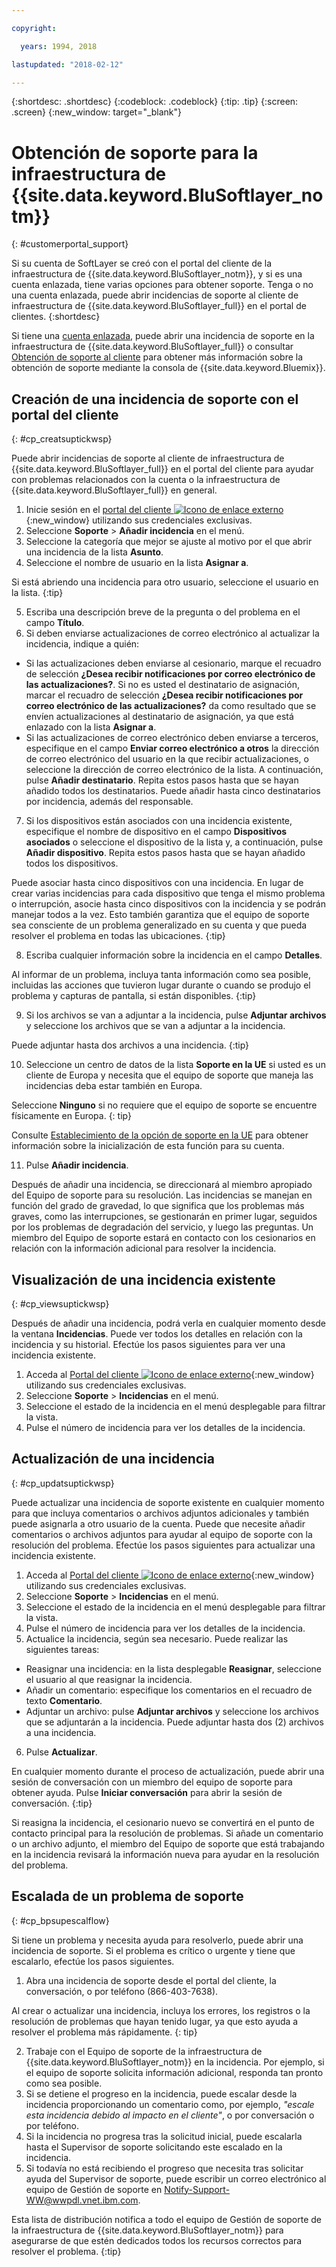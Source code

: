 ```yaml
---

copyright:

  years: 1994, 2018

lastupdated: "2018-02-12"

---
```


{:shortdesc: .shortdesc}
{:codeblock: .codeblock}
{:tip: .tip}
{:screen: .screen}
{:new_window: target="_blank"}


# Obtención de soporte para la infraestructura de {{site.data.keyword.BluSoftlayer_notm}}
{: #customerportal_support}

Si su cuenta de SoftLayer se creó con el portal del cliente de la infraestructura de {{site.data.keyword.BluSoftlayer_notm}}, y si es una cuenta enlazada, tiene varias opciones para obtener soporte. Tenga o no una cuenta enlazada, puede abrir incidencias de soporte al cliente de infraestructura de {{site.data.keyword.BluSoftlayer_full}} en el portal de clientes.
{:shortdesc}

Si tiene una [cuenta enlazada](/docs/account/softlayerlink.html#link_user_accounts), puede abrir una incidencia de soporte en la infraestructura de {{site.data.keyword.BluSoftlayer_full}} o consultar [Obtención de soporte al cliente](/docs/get-support/howtogetsupport.html) para obtener más información sobre la obtención de soporte mediante la consola de {{site.data.keyword.Bluemix}}.

## Creación de una incidencia de soporte con el portal del cliente
{: #cp_creatsuptickwsp}

Puede abrir incidencias de soporte al cliente de infraestructura de {{site.data.keyword.BluSoftlayer_full}} en el portal del cliente para ayudar con problemas relacionados con la cuenta o la infraestructura de {{site.data.keyword.BluSoftlayer_full}} en general.

1. Inicie sesión en el [portal del cliente ![Icono de enlace externo](../icons/launch-glyph.svg)](https://control.softlayer.com/){:new_window} utilizando sus credenciales exclusivas.
2. Seleccione **Soporte** > **Añadir incidencia** en el menú.
3. Seleccione la categoría que mejor se ajuste al motivo por el que abrir una incidencia de la lista **Asunto**.
4. Seleccione el nombre de usuario en la lista **Asignar a**.<br/>

  Si está abriendo una incidencia para otro usuario, seleccione el usuario en la lista.
  {:tip}

5. Escriba una descripción breve de la pregunta o del problema en el campo **Título**.
6. Si deben enviarse actualizaciones de correo electrónico al actualizar la incidencia, indique a quién:
  * Si las actualizaciones deben enviarse al cesionario, marque el recuadro de selección **¿Desea recibir notificaciones por correo electrónico de las actualizaciones?**. Si no es usted el destinatario de asignación, marcar el recuadro de selección **¿Desea recibir notificaciones por correo electrónico de las actualizaciones?** da como resultado que se envíen actualizaciones al destinatario de asignación, ya que está enlazado con la lista **Asignar a**.
  * Si las actualizaciones de correo electrónico deben enviarse a terceros, especifique en el campo **Enviar correo electrónico a otros** la dirección de correo electrónico del usuario en la que recibir actualizaciones, o seleccione la dirección de correo electrónico de la lista. A continuación, pulse **Añadir destinatario**. Repita estos pasos hasta que se hayan añadido todos los destinatarios. Puede añadir hasta cinco destinatarios por incidencia, además del responsable.
7. Si los dispositivos están asociados con una incidencia existente, especifique el nombre de dispositivo en el campo **Dispositivos asociados** o seleccione el dispositivo de la lista y, a continuación, pulse **Añadir dispositivo**. Repita estos pasos hasta que se hayan añadido todos los dispositivos.

  Puede asociar hasta cinco dispositivos con una incidencia. En lugar de crear varias incidencias para cada dispositivo que tenga el mismo problema o interrupción, asocie hasta cinco dispositivos con la incidencia y se podrán manejar todos a la vez. Esto también garantiza que el equipo de soporte sea consciente de un problema generalizado en su cuenta y que pueda resolver el problema en todas las ubicaciones.
  {:tip}

8. Escriba cualquier información sobre la incidencia en el campo **Detalles**.

  Al informar de un problema, incluya tanta información como sea posible, incluidas las acciones que tuvieron lugar durante o cuando se produjo el problema y capturas de pantalla, si están disponibles.
  {:tip}

9. Si los archivos se van a adjuntar a la incidencia, pulse **Adjuntar archivos** y seleccione los archivos que se van a adjuntar a la incidencia.

  Puede adjuntar hasta dos archivos a una incidencia.
  {:tip}

10. Seleccione un centro de datos de la lista **Soporte en la UE** si usted es un cliente de Europa y necesita que el equipo de soporte que maneja las incidencias deba estar también en Europa.

  Seleccione **Ninguno** si no requiere que el equipo de soporte se encuentre físicamente en Europa.
  {: tip}

  Consulte [Establecimiento de la opción de soporte en la UE](/docs/customer-portal/cpmanuserprof.html#cp_seteusupported) para obtener información sobre la inicialización de esta función para su cuenta.

11. Pulse **Añadir incidencia**.

Después de añadir una incidencia, se direccionará al miembro apropiado del Equipo de soporte para su resolución. Las incidencias se manejan en función del grado de gravedad, lo que significa que los problemas más graves, como las interrupciones, se gestionarán en primer lugar, seguidos por los problemas de degradación del servicio, y luego las preguntas. Un miembro del Equipo de soporte estará en contacto con los cesionarios en relación con la información adicional para resolver la incidencia.

## Visualización de una incidencia existente
{: #cp_viewsuptickwsp}

Después de añadir una incidencia, podrá verla en cualquier momento desde la ventana **Incidencias**. Puede ver todos los detalles en relación con la incidencia y su historial. Efectúe los pasos siguientes para ver una incidencia existente.

1. Acceda al [Portal del cliente ![Icono de enlace externo](../icons/launch-glyph.svg)](https://control.softlayer.com/){:new_window} utilizando sus credenciales exclusivas.
2. Seleccione **Soporte** > **Incidencias** en el menú.
3. Seleccione el estado de la incidencia en el menú desplegable para filtrar la vista.
4. Pulse el número de incidencia para ver los detalles de la incidencia.

## Actualización de una incidencia
{: #cp_updatsuptickwsp}

Puede actualizar una incidencia de soporte existente en cualquier momento para que incluya comentarios o archivos adjuntos adicionales y también puede asignarla a otro usuario de la cuenta. Puede que necesite añadir comentarios o archivos adjuntos para ayudar al equipo de soporte con la resolución del problema. Efectúe los pasos siguientes para actualizar una incidencia existente.

1. Acceda al [Portal del cliente ![Icono de enlace externo](../icons/launch-glyph.svg)](https://control.softlayer.com/){:new_window} utilizando sus credenciales exclusivas.
2. Seleccione **Soporte** > **Incidencias** en el menú.
3. Seleccione el estado de la incidencia en el menú desplegable para filtrar la vista.
4. Pulse el número de incidencia para ver los detalles de la incidencia.
5. Actualice la incidencia, según sea necesario. Puede realizar las siguientes tareas:
  * Reasignar una incidencia: en la lista desplegable **Reasignar**, seleccione el usuario al que reasignar la incidencia.   
  * Añadir un comentario: especifique los comentarios en el recuadro de texto **Comentario**.
  * Adjuntar un archivo: pulse **Adjuntar archivos** y seleccione los archivos que se adjuntarán a la incidencia. Puede adjuntar hasta dos (2) archivos a una incidencia.
6. Pulse **Actualizar**.

  En cualquier momento durante el proceso de actualización, puede abrir una sesión de conversación con un miembro del equipo de soporte para obtener ayuda. Pulse **Iniciar conversación** para abrir la sesión de conversación.
  {:tip}

Si reasigna la incidencia, el cesionario nuevo se convertirá en el punto de contacto principal para la resolución de problemas. Si añade un comentario o un archivo adjunto, el miembro del Equipo de soporte que está trabajando en la incidencia revisará la información nueva para ayudar en la resolución del problema.

## Escalada de un problema de soporte
{: #cp_bpsupescalflow}

Si tiene un problema y necesita ayuda para resolverlo, puede abrir una incidencia de soporte. Si el problema es crítico o urgente y tiene que escalarlo, efectúe los pasos siguientes.

1. Abra una incidencia de soporte desde el portal del cliente, la conversación, o por teléfono (866-403-7638).

  Al crear o actualizar una incidencia, incluya los errores, los registros o la resolución de problemas que hayan tenido lugar, ya que esto ayuda a resolver el problema más rápidamente.
  {: tip}

2. Trabaje con el Equipo de soporte de la infraestructura de {{site.data.keyword.BluSoftlayer_notm}} en la incidencia. Por ejemplo, si el equipo de soporte solicita información adicional, responda tan pronto como sea posible.
3. Si se detiene el progreso en la incidencia, puede escalar desde la incidencia proporcionando un comentario como, por ejemplo, *"escale esta incidencia debido al impacto en el cliente"*, o por conversación o por teléfono.
4. Si la incidencia no progresa tras la solicitud inicial, puede escalarla hasta el Supervisor de soporte solicitando este escalado en la incidencia.
5. Si todavía no está recibiendo el progreso que necesita tras solicitar ayuda del Supervisor de soporte, puede escribir un correo electrónico al equipo de Gestión de soporte en Notify-Support-WW@wwpdl.vnet.ibm.com.

Esta lista de distribución notifica a todo el equipo de Gestión de soporte de la infraestructura de {{site.data.keyword.BluSoftlayer_notm}} para asegurarse de que estén dedicados todos los recursos correctos para resolver el problema.
{:tip}
